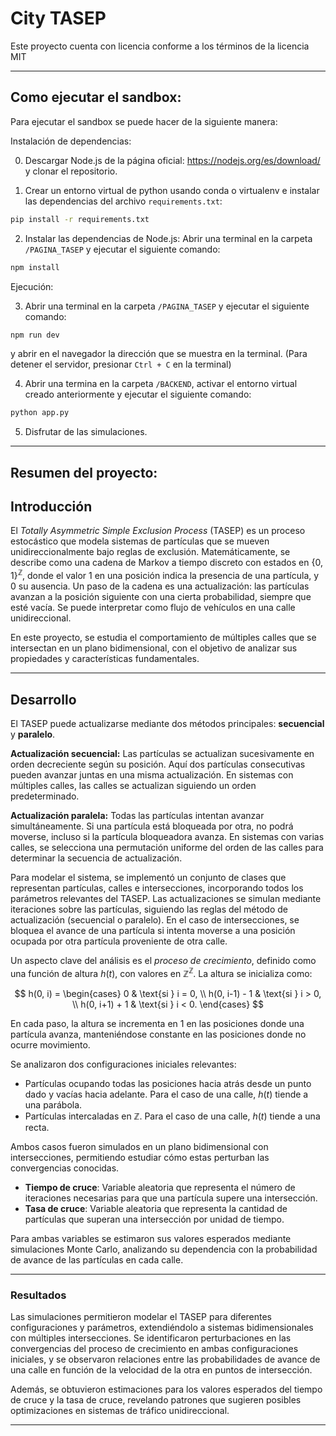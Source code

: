 # City TASEP

Este proyecto cuenta con licencia conforme a los términos de la licencia MIT

___
## Como ejecutar el sandbox:

Para ejecutar el sandbox se puede hacer de la siguiente manera:

Instalación de dependencias:

0. Descargar Node.js de la página oficial: https://nodejs.org/es/download/ y clonar el repositorio.

1. Crear un entorno virtual de python usando conda o virtualenv e instalar las dependencias del archivo `requirements.txt`:

```bash
pip install -r requirements.txt
```

2. Instalar las dependencias de Node.js: Abrir una terminal en la carpeta `/PAGINA_TASEP` y ejecutar el siguiente comando:

```bash
npm install
```

Ejecución:

3. Abrir una terminal en la carpeta `/PAGINA_TASEP` y ejecutar el siguiente comando:

```bash
npm run dev
```

y abrir en el navegador la dirección que se muestra en la terminal. (Para detener el servidor, presionar `Ctrl + C` en la terminal)

4. Abrir una termina en la carpeta `/BACKEND`, activar el entorno virtual creado anteriormente y ejecutar el siguiente comando:

```bash
python app.py
```

5. Disfrutar de las simulaciones.
____

## Resumen del proyecto:

## Introducción

El *Totally Asymmetric Simple Exclusion Process* (TASEP) es un proceso estocástico que modela sistemas de partículas que se mueven unidireccionalmente bajo reglas de exclusión. Matemáticamente, se describe como una cadena de Markov a tiempo discreto con estados en $\{0,1\}^\mathbb{Z}$, donde el valor $1$ en una posición indica la presencia de una partícula, y $0$ su ausencia. Un paso de la cadena es una actualización: las partículas avanzan a la posición siguiente con una cierta probabilidad, siempre que esté vacía. Se puede interpretar como flujo de vehículos en una calle unidireccional.

En este proyecto, se estudia el comportamiento de múltiples calles que se intersectan en un plano bidimensional, con el objetivo de analizar sus propiedades y características fundamentales.

---

## Desarrollo

El TASEP puede actualizarse mediante dos métodos principales: **secuencial** y **paralelo**.

**Actualización secuencial:**
Las partículas se actualizan sucesivamente en orden decreciente según su posición. Aquí dos partículas consecutivas pueden avanzar juntas en una misma actualización. En sistemas con múltiples calles, las calles se actualizan siguiendo un orden predeterminado.

**Actualización paralela:** Todas las partículas intentan avanzar simultáneamente. Si una partícula está bloqueada por otra, no podrá moverse, incluso si la partícula bloqueadora avanza. En sistemas con varias calles, se selecciona una permutación uniforme del orden de las calles para determinar la secuencia de actualización.

Para modelar el sistema, se implementó un conjunto de clases que representan partículas, calles e intersecciones, incorporando todos los parámetros relevantes del TASEP. Las actualizaciones se simulan mediante iteraciones sobre las partículas, siguiendo las reglas del método de actualización (secuencial o paralelo). En el caso de intersecciones, se bloquea el avance de una partícula si intenta moverse a una posición ocupada por otra partícula proveniente de otra calle.

Un aspecto clave del análisis es el *proceso de crecimiento*, definido como una función de altura $h(t)$, con valores en $\mathbb{Z}^\mathbb{Z}$. La altura se inicializa como:

$$
h(0, i) =
\begin{cases}
0 & \text{si } i = 0, \\
h(0, i-1) - 1 & \text{si } i > 0, \\
h(0, i+1) + 1 & \text{si } i < 0.
\end{cases}
$$

En cada paso, la altura se incrementa en $1$ en las posiciones donde una partícula avanza, manteniéndose constante en las posiciones donde no ocurre movimiento.

Se analizaron dos configuraciones iniciales relevantes:

- Partículas ocupando todas las posiciones hacia atrás desde un punto dado y vacías hacia adelante. Para el caso de una calle, $h(t)$ tiende a una parábola.
- Partículas intercaladas en $\mathbb{Z}$. Para el caso de una calle, $h(t)$ tiende a una recta.

Ambos casos fueron simulados en un plano bidimensional con intersecciones, permitiendo estudiar cómo estas perturban las convergencias conocidas.

- **Tiempo de cruce**: Variable aleatoria que representa el número de iteraciones necesarias para que una partícula supere una intersección.
- **Tasa de cruce**: Variable aleatoria que representa la cantidad de partículas que superan una intersección por unidad de tiempo.

Para ambas variables se estimaron sus valores esperados mediante simulaciones Monte Carlo, analizando su dependencia con la probabilidad de avance de las partículas en cada calle.

---

### Resultados

Las simulaciones permitieron modelar el TASEP para diferentes configuraciones y parámetros, extendiéndolo a sistemas bidimensionales con múltiples intersecciones. Se identificaron perturbaciones en las convergencias del proceso de crecimiento en ambas configuraciones iniciales, y se observaron relaciones entre las probabilidades de avance de una calle en función de la velocidad de la otra en puntos de intersección.

Además, se obtuvieron estimaciones para los valores esperados del tiempo de cruce y la tasa de cruce, revelando patrones que sugieren posibles optimizaciones en sistemas de tráfico unidireccional.

___


